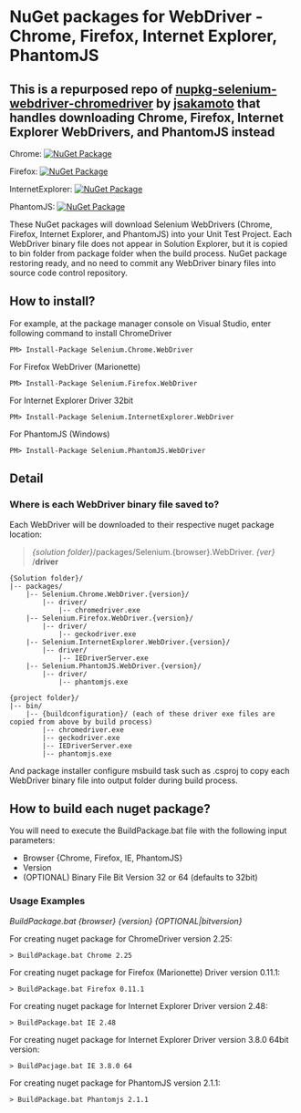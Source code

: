 # NuGet packages for WebDriver - Chrome, Firefox, Internet Explorer, PhantomJS

## This is a repurposed repo of [nupkg-selenium-webdriver-chromedriver](https://github.com/jsakamoto/nupkg-selenium-webdriver-chromedriver) by [jsakamoto](https://github.com/jsakamoto) that handles downloading Chrome, Firefox, Internet Explorer WebDrivers, and PhantomJS instead

Chrome: [![NuGet Package](https://img.shields.io/nuget/v/Selenium.Chrome.WebDriver.svg)](https://www.nuget.org/packages/Selenium.Chrome.WebDriver/)

Firefox: [![NuGet Package](https://img.shields.io/nuget/v/Selenium.Firefox.WebDriver.svg)](https://www.nuget.org/packages/Selenium.Firefox.WebDriver/)

InternetExplorer: [![NuGet Package](https://img.shields.io/nuget/v/Selenium.InternetExplorer.WebDriver.svg)](https://www.nuget.org/packages/Selenium.InternetExplorer.WebDriver/)

PhantomJS: [![NuGet Package](https://img.shields.io/nuget/v/Selenium.PhantomJS.WebDriver.svg)](https://www.nuget.org/packages/Selenium.PhantomJS.WebDriver/2.1.1)

These NuGet packages will download Selenium WebDrivers (Chrome, Firefox, Internet Explorer, and PhantomJS) into your Unit Test Project.
Each WebDriver binary file does not appear in Solution Explorer, but it is copied to bin folder from package folder when the build process.
NuGet package restoring ready, and no need to commit any WebDriver binary files into source code control repository.

## How to install?

For example, at the package manager console on Visual Studio, enter following command to install ChromeDriver
```
PM> Install-Package Selenium.Chrome.WebDriver
```

For Firefox WebDriver (Marionette)
```
PM> Install-Package Selenium.Firefox.WebDriver
```

For Internet Explorer Driver 32bit
```
PM> Install-Package Selenium.InternetExplorer.WebDriver
```

For PhantomJS (Windows)
```
PM> Install-Package Selenium.PhantomJS.WebDriver
```

## Detail

### Where is each WebDriver binary file saved to?

Each WebDriver will be downloaded to their respective nuget package location:
>_{solution folder}_/packages/Selenium.{browser}.WebDriver. _{ver}_ /**driver**

```
{Solution folder}/
|-- packages/
    |-- Selenium.Chrome.WebDriver.{version}/
        |-- driver/
            |-- chromedriver.exe
    |-- Selenium.Firefox.WebDriver.{version}/
        |-- driver/
            |-- geckodriver.exe
    |-- Selenium.InternetExplorer.WebDriver.{version}/
        |-- driver/
            |-- IEDriverServer.exe
    |-- Selenium.PhantomJS.WebDriver.{version}/
        |-- driver/
            |-- phantomjs.exe

{project folder}/
|-- bin/
    |-- {buildconfiguration}/ (each of these driver exe files are copied from above by build process)
        |-- chromedriver.exe
        |-- geckodriver.exe
        |-- IEDriverServer.exe
        |-- phantomjs.exe
```

And package installer configure msbuild task such as .csproj to copy each WebDriver binary file into output folder during build process.

## How to build each nuget package?

You will need to execute the BuildPackage.bat file with the following input parameters:
- Browser {Chrome, Firefox, IE, PhantomJS}
- Version
- (OPTIONAL) Binary File Bit Version 32 or 64 (defaults to 32bit)

### Usage Examples
_BuildPackage.bat {browser} {version} {OPTIONAL|bitversion}_

For creating nuget package for ChromeDriver version 2.25:
```
> BuildPackage.bat Chrome 2.25
```

For creating nuget package for Firefox (Marionette) Driver version 0.11.1:
```
> BuildPackage.bat Firefox 0.11.1
```

For creating nuget package for Internet Explorer Driver version 2.48:
```
> BuildPackage.bat IE 2.48
```

For creating nuget package for Internet Explorer Driver version 3.8.0 64bit version:
```
> BuildPacjage.bat IE 3.8.0 64
```

For creating nuget package for PhantomJS version 2.1.1:
```
> BuildPackage.bat Phantomjs 2.1.1
```
